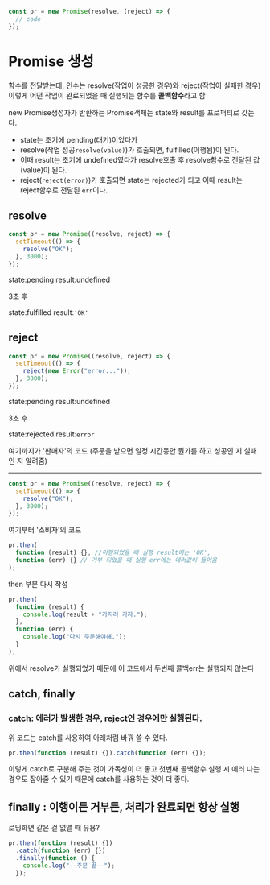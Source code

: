 ```js
const pr = new Promise(resolve, (reject) => {
  // code
});
```

# Promise 생성

함수를 전달받는데, 인수는 resolve(작업이 성공한 경우)와 reject(작업이 실패한 경우)
이렇게 어떤 작업이 완료되었을 때 실행되는 함수를 **콜백함수**라고 함

new Promise생성자가 반환하는 Promise객체는 state와 result를 프로퍼티로 갖는다.

- state는 초기에 pending(대기)이었다가
- resolve(작업 성공`resolve(value)`)가 호출되면, fulfilled(이행됨)이 된다.
- 이때 result는 초기에 undefined였다가 resolve호출 후 resolve함수로 전달된 값(value)이 된다.
- reject(`reject(error)`)가 호출되면 state는 rejected가 되고 이때 result는 reject함수로 전달된 `err`이다.

## resolve

```js
const pr = new Promise((resolve, reject) => {
  setTimeout(() => {
    resolve("OK");
  }, 3000);
});
```

state:pending
result:undefined

3초 후

state:fulfilled
result:`'OK'`

## reject

```js
const pr = new Promise((resolve, reject) => {
  setTimeout(() => {
    reject(new Error("error..."));
  }, 3000);
});
```

state:pending
result:undefined

3초 후

state:rejected
result:`error`

여기까지가 '판매자'의 코드
(주문을 받으면 일정 시간동안 뭔가를 하고 성공인 지 실패인 지 알려줌)

---

```js
const pr = new Promise((resolve, reject) => {
  setTimeout(() => {
    resolve("OK");
  }, 3000);
});
```

여기부터 '소비자'의 코드

```js
pr.then(
  function (result) {}, //이행되었을 때 실행 result에는 'OK',
  function (err) {} // 거부 되었을 때 실행 err에는 에러값이 들어옴
);
```

then 부분 다시 작성

```js
pr.then(
  function (result) {
    console.log(result + "가지러 가자.");
  },
  function (err) {
    console.log("다시 주문해야해.");
  }
);
```

위에서 resolve가 실행되었기 때문에 이 코드에서 두번째 콜백err는 실행되지 않는다

## catch, finally

### catch: 에러가 발생한 경우, reject인 경우에만 실행된다.

위 코드는 catch를 사용하여 아래처럼 바꿔 쓸 수 있다.

```js
pr.then(function (result) {}).catch(function (err) {});
```

이렇게 catch로 구분해 주는 것이 가독성이 더 좋고 첫번째 콜백함수 실행 시 에러 나는 경우도 잡아줄 수 있기 때문에 catch를 사용하는 것이 더 좋다.

## finally : 이행이든 거부든, 처리가 완료되면 항상 실행

로딩화면 같은 걸 없앨 때 유용?

```js
pr.then(function (result) {})
  .catch(function (err) {})
  .finally(function () {
    console.log("--주문 끝--");
  });
```
